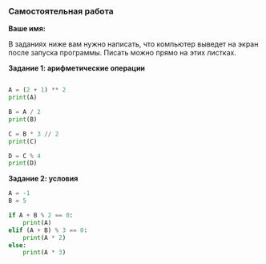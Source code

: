 ### Самостоятельная работа

**Ваше имя:**

В заданиях ниже вам нужно написать, что компьютер выведет на экран после запуска программы. Писать можно прямо на этих листках.

**Задание 1: арифметические операции**

```python

A = (2 + 1) ** 2
print(A)

B = A / 2
print(B)

C = B * 3 // 2
print(C)

D = C % 4
print(D)
```

**Задание 2: условия**

```python
A = -1
B = 5

if A + B % 2 == 0:
    print(A)
elif (A + B) % 3 == 0:
    print(A * 2)
else:
    print(A * 3)
```


